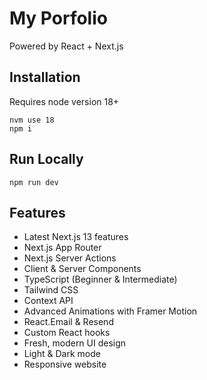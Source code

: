 # My Porfolio 

Powered by React + Next.js

## Installation

Requires node version 18+

```
nvm use 18
npm i

```

## Run Locally 

```
npm run dev

```

## Features

- Latest Next.js 13 features
- Next.js App Router
- Next.js Server Actions
- Client & Server Components
- TypeScript (Beginner & Intermediate)
- Tailwind CSS
- Context API
- Advanced Animations with Framer Motion
- React.Email & Resend
- Custom React hooks
- Fresh, modern UI design
- Light & Dark mode
- Responsive website